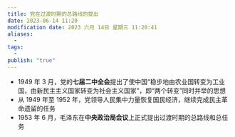 ```yaml
---
title: 党在过渡时期的总路线的提出
date: 2023-06-14 11:20
modification date: 2023 六月 14日 星期三 11:20:41
aliases:
  - 
tags:
  - 
publish: "true"
---
```


- 1949 年 3 月，党的**七届二中全会**提出了使中国“稳步地由农业国转变为工业国，由新民主主义国家转变为社会主义国家”，即“两个转变”同时并举的思想
- 从 1949 年至 1952 年，党领导人民集中力量恢复国民经济，继续完成民主革命遗留的任务 
- 1953 年 6 月，毛泽东在**中央政治局会议**上正式提出过渡时期的总路线和总任务